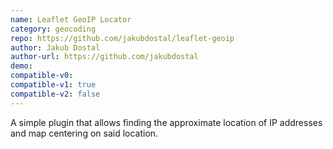 ```yaml
---
name: Leaflet GeoIP Locator
category: geocoding
repo: https://github.com/jakubdostal/leaflet-geoip
author: Jakub Dostal
author-url: https://github.com/jakubdostal
demo: 
compatible-v0:
compatible-v1: true
compatible-v2: false
---
```


A simple plugin that allows finding the approximate location of IP addresses and map centering on said location.
